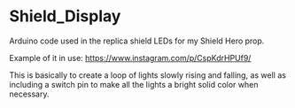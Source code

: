 # Shield_Display
Arduino code used in the replica shield LEDs for my Shield Hero prop.

Example of it in use: https://www.instagram.com/p/CspKdrHPUf9/

This is basically to create a loop of lights slowly rising and falling, as well as including a switch pin to make all the lights a bright solid color when necessary.
